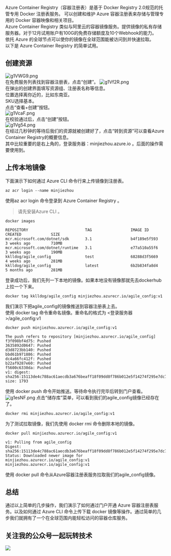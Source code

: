 Azure Container Registry（容器注册表）是基于 Docker Registry 2.0规范的托管专用 Docker 注册表服务。 可以创建和维护 Azure 容器注册表来存储与管理专用的 Docker 容器映像和相关项目。   
Azure Container Registry 类似与阿里云的容器镜像服务。提供镜像的私有存储服务器。对于12月试用账户有100G的免费存储额度及10个Webhook的能力。   
依托 Azure 的全球节点可以使你的镜像在全球范围能被访问到并快速拉取。   
以下是 Azure Container Registry 的简单试用。
## 创建资源
![g1VWG9.png](https://z3.ax1x.com/2021/05/06/g1VWG9.png)   
在免费服务列表找到容器注册表，点击“创建”。
![g1Vf2R.png](https://z3.ax1x.com/2021/05/06/g1Vf2R.png)   
在弹出的创建界面填写资源组、注册表名称等信息。   
位置选择离你近的，比如东南亚。   
SKU选择基本。   
点击“查看+创建”按钮。   
![g1VcaF.png](https://z3.ax1x.com/2021/05/06/g1VcaF.png)   
在校验通过后，点击“创建”按钮。   
![g1Vg54.png](https://z3.ax1x.com/2021/05/06/g1Vg54.png)   
在经过几秒钟的等待后我们的资源就被创建好了，点击“转到资源”可以查看Azure Container Registry的概要信息。   
其中比较重要的是右上角的，登录服务器：minjiezhou.azure.io 。后面的操作需要使用到。
## 上传本地镜像
下面演示下如何通过 Azure CLI 命令行来上传镜像到注册表。 
```
az acr login --name minjiezhou
```
使用az acr login 命令登录到 Azure Container Registry 。   
> 请先安装Azure CLI 。
```
docker images 

REPOSITORY                         TAG                 IMAGE ID            CREATED             SIZE
mcr.microsoft.com/dotnet/sdk       3.1                 b4f189e5f593        3 weeks ago         710MB
mcr.microsoft.com/dotnet/runtime   3.1                 e77a510a55f6        3 weeks ago         190MB
kklldog/agile_config               test                68288d3f5669        4 weeks ago         281MB
kklldog/agile_config               latest              6b2b834fa8d4        5 months ago        281MB
```
登录成功后，我们先列一下本地的镜像。如果本地没有镜像那就先去dockerhub上拉一个下来。
```
docker tag kklldog/agile_config minjiezhou.azurecr.io/agile_config:v1
```
我们演示下把agile_config的镜像推送到容器注册表上去。   
使用 docker tag 命令重命名镜像。重命名的格式为 <登录服务器>/agile_config:v1
```
docker push minjiezhou.azurecr.io/agile_config:v1

The push refers to repository [minjiezhou.azurecr.io/agile_config]
f3f098bf4d75: Pushed
3635892d0647: Pushed
d3d8723bb140: Pushed
bbd61b971886: Pushed
dc4a66fc412f: Pushed
b22af9287e60: Pushed
f5600c6330da: Pushed
v1: digest: sha256:15113de4c788ac61aecdb3a676beaff18f09dd8f786b012e5f14274f295e7dc7 size: 1793
```
使用 docker push 命令开始推送。等待命令执行完毕后转到门户查看。   
![g1esNF.png](https://z3.ax1x.com/2021/05/06/g1esNF.png)
点击“储存库”菜单，可以看到我们的agile_config镜像已经存在了。
```
docker rmi minjiezhou.azurecr.io/agile_config:v1
```
为了测试拉取镜像，我们先使用 docker rmi 命令删除本地的镜像。
```
docker pull minjiezhou.azurecr.io/agile_config:v1

v1: Pulling from agile_config
Digest: sha256:15113de4c788ac61aecdb3a676beaff18f09dd8f786b012e5f14274f295e7dc7
Status: Downloaded newer image for minjiezhou.azurecr.io/agile_config:v1
minjiezhou.azurecr.io/agile_config:v1
```
使用 docker pull 命令从Azure容器注册表服务拉取我们的agile_config镜像。

## 总结
通过以上简单的几步操作，我们演示了如何通过门户开通 Azure 容器注册表服务。以及如何通过 Azure CLI 命令上传下载 docker 镜像等操作。通过简单的几步我们就拥有了一个在全球范围内能轻松访问的容器仓库服务。   

## 关注我的公众号一起玩转技术   
![](https://s1.ax1x.com/2020/06/29/NfQjds.jpg)